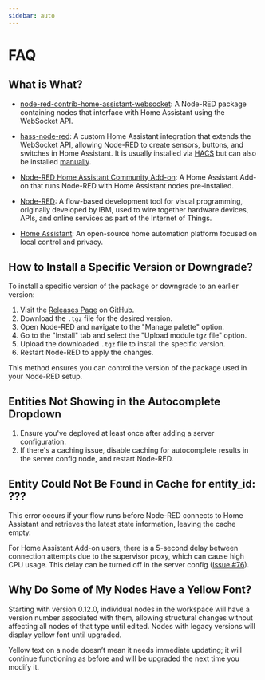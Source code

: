 ```yaml
---
sidebar: auto
---
```


# FAQ

## What is What?

- [node-red-contrib-home-assistant-websocket](index.md): A Node-RED package containing nodes that interface with Home Assistant using the WebSocket API.

- [hass-node-red](https://github.com/zachowj/hass-node-red): A custom Home Assistant integration that extends the WebSocket API, allowing Node-RED to create sensors, buttons, and switches in Home Assistant. It is usually installed via [HACS](https://hacs.xyz/) but can also be installed [manually](https://github.com/zachowj/hass-node-red?tab=readme-ov-file#manual).

- [Node-RED Home Assistant Community Add-on](https://github.com/hassio-addons/addon-node-red): A Home Assistant Add-on that runs Node-RED with Home Assistant nodes pre-installed.

- [Node-RED](https://nodered.org): A flow-based development tool for visual programming, originally developed by IBM, used to wire together hardware devices, APIs, and online services as part of the Internet of Things.

- [Home Assistant](https://www.home-assistant.io): An open-source home automation platform focused on local control and privacy.

## How to Install a Specific Version or Downgrade?

To install a specific version of the package or downgrade to an earlier version:

1. Visit the [Releases Page](https://github.com/zachowj/node-red-contrib-home-assistant-websocket/releases) on GitHub.
2. Download the `.tgz` file for the desired version.
3. Open Node-RED and navigate to the "Manage palette" option.
4. Go to the "Install" tab and select the "Upload module tgz file" option.
5. Upload the downloaded `.tgz` file to install the specific version.
6. Restart Node-RED to apply the changes.

This method ensures you can control the version of the package used in your Node-RED setup.

## Entities Not Showing in the Autocomplete Dropdown

1. Ensure you've deployed at least once after adding a server configuration.
2. If there's a caching issue, disable caching for autocomplete results in the server config node, and restart Node-RED.

## Entity Could Not Be Found in Cache for entity_id: ???

This error occurs if your flow runs before Node-RED connects to Home Assistant and retrieves the latest state information, leaving the cache empty.

For Home Assistant Add-on users, there is a 5-second delay between connection attempts due to the supervisor proxy, which can cause high CPU usage. This delay can be turned off in the server config ([Issue #76](https://github.com/zachowj/node-red-contrib-home-assistant-websocket/issues/76#issuecomment-453877333)).

## Why Do Some of My Nodes Have a Yellow Font?

Starting with version 0.12.0, individual nodes in the workspace will have a version number associated with them, allowing structural changes without affecting all nodes of that type until edited. Nodes with legacy versions will display yellow font until upgraded.

Yellow text on a node doesn’t mean it needs immediate updating; it will continue functioning as before and will be upgraded the next time you modify it.
